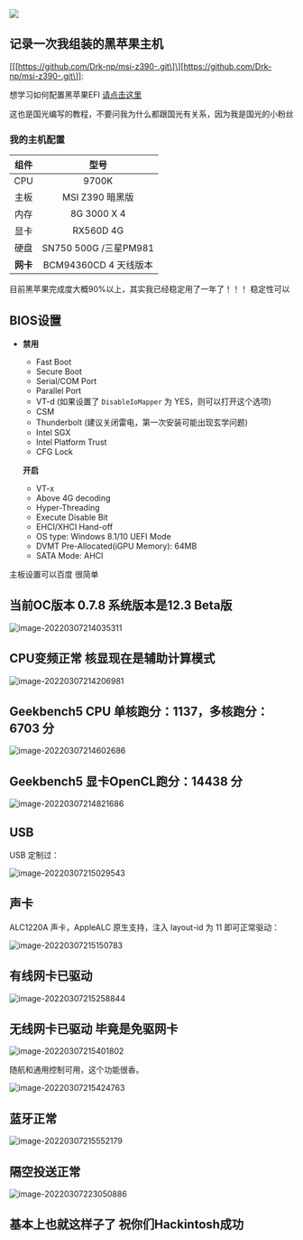 ![](https://super-zero-blog.oss-cn-beijing.aliyuncs.com/20220307212240.webp)

## 记录一次我组装的黑苹果主机

[[[https://github.com/Drk-np/msi-z390-.git\]\][https://github.com/Drk-np/msi-z390-.git\]]: 



想学习如何配置黑苹果EFI [请点击这里](https://apple.sqlsec.com "请点击这里")

这也是国光编写的教程，不要问我为什么都跟国光有关系，因为我是国光的小粉丝

### 我的主机配置

|   组件   |          型号          |
| :------: | :--------------------: |
|   CPU    |         9700K          |
|   主板   |    MSI Z390 暗黑版     |
|   内存   |      8G  3000 X 4      |
|   显卡   |       RX560D 4G        |
|   硬盘   | SN750  500G /三星PM981 |
| **网卡** | BCM94360CD 4 天线版本  |

目前黑苹果完成度大概90%以上，其实我已经稳定用了一年了！！！ 稳定性可以

## BIOS设置

- **禁用**

  - Fast Boot
  - Secure Boot
  - Serial/COM Port
  - Parallel Port
  - VT-d (如果设置了 `DisableIoMapper` 为 YES，则可以打开这个选项)
  - CSM
  - Thunderbolt (建议关闭雷电，第一次安装可能出现玄学问题)
  - Intel SGX
  - Intel Platform Trust
  - CFG Lock

  **开启**

  - VT-x
  - Above 4G decoding
  - Hyper-Threading
  - Execute Disable Bit
  - EHCI/XHCI Hand-off
  - OS type: Windows 8.1/10 UEFI Mode
  - DVMT Pre-Allocated(iGPU Memory): 64MB
  - SATA Mode: AHCI

主板设置可以百度 很简单

## 当前OC版本 0.7.8 系统版本是12.3 Beta版

![image-20220307214035311](https://super-zero-blog.oss-cn-beijing.aliyuncs.com/20220307214035.png)

## CPU变频正常 核显现在是辅助计算模式

![image-20220307214206981](https://super-zero-blog.oss-cn-beijing.aliyuncs.com/20220307214207.png)

## Geekbench5 CPU 单核跑分：1137，多核跑分：6703 分

![image-20220307214602686](https://super-zero-blog.oss-cn-beijing.aliyuncs.com/20220307214602.png)

## Geekbench5 显卡OpenCL跑分：14438 分

![image-20220307214821686](https://super-zero-blog.oss-cn-beijing.aliyuncs.com/20220307214821.png)

## USB

USB 定制过：

![image-20220307215029543](https://super-zero-blog.oss-cn-beijing.aliyuncs.com/20220307215029.png)

## 声卡

ALC1220A 声卡，AppleALC 原生支持，注入 layout-id 为 11 即可正常驱动：

![image-20220307215150783](https://super-zero-blog.oss-cn-beijing.aliyuncs.com/20220307215150.png)

## 有线网卡已驱动

![image-20220307215258844](https://super-zero-blog.oss-cn-beijing.aliyuncs.com/20220307215258.png)

## 无线网卡已驱动 毕竟是免驱网卡

![image-20220307215401802](https://super-zero-blog.oss-cn-beijing.aliyuncs.com/20220307215401.png)

随航和通用控制可用，这个功能很香。

![image-20220307215424763](https://super-zero-blog.oss-cn-beijing.aliyuncs.com/20220307215424.png)

## 蓝牙正常

![image-20220307215552179](https://super-zero-blog.oss-cn-beijing.aliyuncs.com/20220307215552.png)

## 隔空投送正常

![image-20220307223050886](https://super-zero-blog.oss-cn-beijing.aliyuncs.com/20220307223050.png)

## 基本上也就这样子了 祝你们Hackintosh成功

